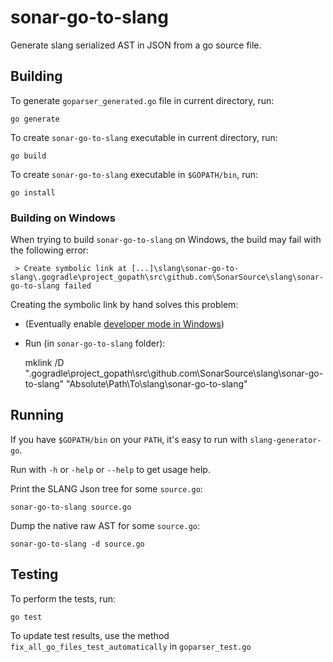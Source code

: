# sonar-go-to-slang

Generate slang serialized AST in JSON from a go source file.

## Building

To generate `goparser_generated.go` file in current directory, run:

    go generate

To create `sonar-go-to-slang` executable in current directory, run:

    go build

To create `sonar-go-to-slang` executable in `$GOPATH/bin`, run:

    go install
    
### Building on Windows

When trying to build `sonar-go-to-slang` on Windows, the build may fail with the following error:

     > Create symbolic link at [...]\slang\sonar-go-to-slang\.gogradle\project_gopath\src\github.com\SonarSource\slang\sonar-go-to-slang failed
     
Creating the symbolic link by hand solves this problem:

* (Eventually enable [developer mode in Windows](https://docs.microsoft.com/en-us/windows/uwp/get-started/enable-your-device-for-development))

* Run (in `sonar-go-to-slang` folder):


     mklink /D ".gogradle\project_gopath\src\github.com\SonarSource\slang\sonar-go-to-slang" "Absolute\Path\To\slang\sonar-go-to-slang"


## Running

If you have `$GOPATH/bin` on your `PATH`, it's easy to run with `slang-generator-go`.

Run with `-h` or `-help` or `--help` to get usage help.

Print the SLANG Json tree for some `source.go`:

    sonar-go-to-slang source.go

Dump the native raw AST for some `source.go`:

    sonar-go-to-slang -d source.go
    
## Testing

To perform the tests, run:

    go test
    
To update test results, use the method `fix_all_go_files_test_automatically` in `goparser_test.go`
